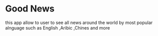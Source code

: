 # Good News
this app allow to user to see all news around the world by most popular alnguage such as English ,Aribic ,Chines and more 
